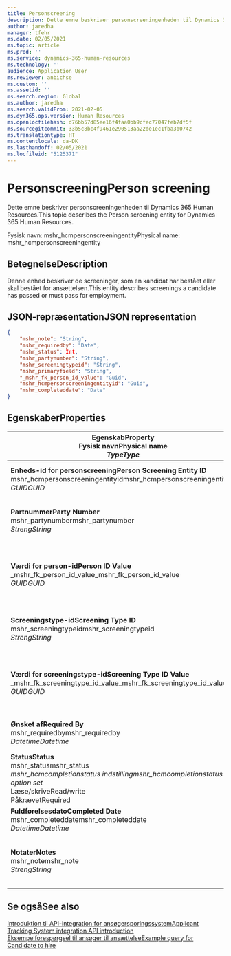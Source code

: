 ```yaml
---
title: Personscreening
description: Dette emne beskriver personscreeningenheden til Dynamics 365 Human Resources.
author: jaredha
manager: tfehr
ms.date: 02/05/2021
ms.topic: article
ms.prod: ''
ms.service: dynamics-365-human-resources
ms.technology: ''
audience: Application User
ms.reviewer: anbichse
ms.custom: ''
ms.assetid: ''
ms.search.region: Global
ms.author: jaredha
ms.search.validFrom: 2021-02-05
ms.dyn365.ops.version: Human Resources
ms.openlocfilehash: d76bb57d85ee16f4faa0bb9cfec77047feb7df5f
ms.sourcegitcommit: 33b5c8bc4f9461e290513aa22de1ec1fba3b0742
ms.translationtype: HT
ms.contentlocale: da-DK
ms.lasthandoff: 02/05/2021
ms.locfileid: "5125371"
---
```

# <a name="person-screening"></a><span data-ttu-id="66c49-103">Personscreening</span><span class="sxs-lookup"><span data-stu-id="66c49-103">Person screening</span></span>

<span data-ttu-id="66c49-104">Dette emne beskriver personscreeningenheden til Dynamics 365 Human Resources.</span><span class="sxs-lookup"><span data-stu-id="66c49-104">This topic describes the Person screening entity for Dynamics 365 Human Resources.</span></span>

<span data-ttu-id="66c49-105">Fysisk navn: mshr_hcmpersonscreeningentity</span><span class="sxs-lookup"><span data-stu-id="66c49-105">Physical name: mshr_hcmpersonscreeningentity</span></span>

## <a name="description"></a><span data-ttu-id="66c49-106">Betegnelse</span><span class="sxs-lookup"><span data-stu-id="66c49-106">Description</span></span>

<span data-ttu-id="66c49-107">Denne enhed beskriver de screeninger, som en kandidat har bestået eller skal bestået for ansættelsen.</span><span class="sxs-lookup"><span data-stu-id="66c49-107">This entity describes screenings a candidate has passed or must pass for employment.</span></span>

## <a name="json-representation"></a><span data-ttu-id="66c49-108">JSON-repræsentation</span><span class="sxs-lookup"><span data-stu-id="66c49-108">JSON representation</span></span>

```json
{
    "mshr_note": "String",
    "mshr_requiredby": "Date",
    "mshr_status": Int,
    "mshr_partynumber": "String",
    "mshr_screeningtypeid": "String",
    "mshr_primaryfield": "String",
    "_mshr_fk_person_id_value": "Guid",
    "mshr_hcmpersonscreeningentityid": "Guid",
    "mshr_completeddate": "Date"
}
```

## <a name="properties"></a><span data-ttu-id="66c49-109">Egenskaber</span><span class="sxs-lookup"><span data-stu-id="66c49-109">Properties</span></span>

| <span data-ttu-id="66c49-110">Egenskab</span><span class="sxs-lookup"><span data-stu-id="66c49-110">Property</span></span><br><span data-ttu-id="66c49-111">**Fysisk navn**</span><span class="sxs-lookup"><span data-stu-id="66c49-111">**Physical name**</span></span><br><span data-ttu-id="66c49-112">**_Type_**</span><span class="sxs-lookup"><span data-stu-id="66c49-112">**_Type_**</span></span> | <span data-ttu-id="66c49-113">Anvendelse</span><span class="sxs-lookup"><span data-stu-id="66c49-113">Use</span></span> | <span data-ttu-id="66c49-114">Betegnelse</span><span class="sxs-lookup"><span data-stu-id="66c49-114">Description</span></span> |
| --- | --- | --- |
| <span data-ttu-id="66c49-115">**Enheds-id for personscreening**</span><span class="sxs-lookup"><span data-stu-id="66c49-115">**Person Screening Entity ID**</span></span><br><span data-ttu-id="66c49-116">mshr_hcmpersonscreeningentityid</span><span class="sxs-lookup"><span data-stu-id="66c49-116">mshr_hcmpersonscreeningentityid</span></span><br><span data-ttu-id="66c49-117">*GUID*</span><span class="sxs-lookup"><span data-stu-id="66c49-117">*GUID*</span></span> | <span data-ttu-id="66c49-118">Skrivebeskyttet</span><span class="sxs-lookup"><span data-stu-id="66c49-118">Read-only</span></span><br><span data-ttu-id="66c49-119">Påkrævet</span><span class="sxs-lookup"><span data-stu-id="66c49-119">Required</span></span><br><span data-ttu-id="66c49-120">Systemgenereret</span><span class="sxs-lookup"><span data-stu-id="66c49-120">System-generated</span></span> | <span data-ttu-id="66c49-121">Entydigt primært id for personscreeningpost.</span><span class="sxs-lookup"><span data-stu-id="66c49-121">Unique primary identifier for the person screening record.</span></span> |
| <span data-ttu-id="66c49-122">**Partnummer**</span><span class="sxs-lookup"><span data-stu-id="66c49-122">**Party Number**</span></span><br><span data-ttu-id="66c49-123">mshr_partynumber</span><span class="sxs-lookup"><span data-stu-id="66c49-123">mshr_partynumber</span></span><br><span data-ttu-id="66c49-124">*Streng*</span><span class="sxs-lookup"><span data-stu-id="66c49-124">*String*</span></span> | <span data-ttu-id="66c49-125">Læse/skrive</span><span class="sxs-lookup"><span data-stu-id="66c49-125">Read/write</span></span><br><span data-ttu-id="66c49-126">Påkrævet</span><span class="sxs-lookup"><span data-stu-id="66c49-126">Required</span></span> | <span data-ttu-id="66c49-127">Det partnummer (person), der er tilknyttet kandidaten.</span><span class="sxs-lookup"><span data-stu-id="66c49-127">The party (person) number associated with the candidate.</span></span> |
| <span data-ttu-id="66c49-128">**Værdi for person-id**</span><span class="sxs-lookup"><span data-stu-id="66c49-128">**Person ID Value**</span></span><br><span data-ttu-id="66c49-129">_mshr_fk_person_id_value</span><span class="sxs-lookup"><span data-stu-id="66c49-129">_mshr_fk_person_id_value</span></span><br><span data-ttu-id="66c49-130">*GUID*</span><span class="sxs-lookup"><span data-stu-id="66c49-130">*GUID*</span></span> | <span data-ttu-id="66c49-131">Skrivebeskyttet</span><span class="sxs-lookup"><span data-stu-id="66c49-131">Read-only</span></span><br><span data-ttu-id="66c49-132">Påkrævet</span><span class="sxs-lookup"><span data-stu-id="66c49-132">Required</span></span><br><span data-ttu-id="66c49-133">Fremmed nøgle: mshr_dirpersonentityid of mshr_dirpersonentity</span><span class="sxs-lookup"><span data-stu-id="66c49-133">Foreign key: mshr_dirpersonentityid of mshr_dirpersonentity</span></span> | <span data-ttu-id="66c49-134">Systemgenereret id til partpost (person).</span><span class="sxs-lookup"><span data-stu-id="66c49-134">The system-generated identifier of the party (person) entity record.</span></span> |
| <span data-ttu-id="66c49-135">**Screeningstype-id**</span><span class="sxs-lookup"><span data-stu-id="66c49-135">**Screening Type ID**</span></span><br><span data-ttu-id="66c49-136">mshr_screeningtypeid</span><span class="sxs-lookup"><span data-stu-id="66c49-136">mshr_screeningtypeid</span></span><br><span data-ttu-id="66c49-137">*Streng*</span><span class="sxs-lookup"><span data-stu-id="66c49-137">*String*</span></span> | <span data-ttu-id="66c49-138">Læse/skrive</span><span class="sxs-lookup"><span data-stu-id="66c49-138">Read/write</span></span><br><span data-ttu-id="66c49-139">Påkrævet</span><span class="sxs-lookup"><span data-stu-id="66c49-139">Required</span></span><br><span data-ttu-id="66c49-140">Fremmed nøgle: ScreeningType</span><span class="sxs-lookup"><span data-stu-id="66c49-140">Foreign key: ScreeningType</span></span> | <span data-ttu-id="66c49-141">Id for den screeningtype, der er defineret i Human Resources.</span><span class="sxs-lookup"><span data-stu-id="66c49-141">The identifier of the screening type defined in Human Resources.</span></span> |
| <span data-ttu-id="66c49-142">**Værdi for screeningstype-id**</span><span class="sxs-lookup"><span data-stu-id="66c49-142">**Screening Type ID Value**</span></span><br><span data-ttu-id="66c49-143">_mshr_fk_screeningtype_id_value</span><span class="sxs-lookup"><span data-stu-id="66c49-143">_mshr_fk_screeningtype_id_value</span></span><br><span data-ttu-id="66c49-144">*GUID*</span><span class="sxs-lookup"><span data-stu-id="66c49-144">*GUID*</span></span> | <span data-ttu-id="66c49-145">Skrivebeskyttet</span><span class="sxs-lookup"><span data-stu-id="66c49-145">Read-only</span></span><br><span data-ttu-id="66c49-146">Påkrævet</span><span class="sxs-lookup"><span data-stu-id="66c49-146">Required</span></span><br><span data-ttu-id="66c49-147">Fremmed nøgle: mshr_hcmscreeningtypeentityid of mshr_hcmscreeningtypeentity</span><span class="sxs-lookup"><span data-stu-id="66c49-147">Foreign key: mshr_hcmscreeningtypeentityid of mshr_hcmscreeningtypeentity</span></span> | <span data-ttu-id="66c49-148">Systemgenereret entydig identifikation for screeningstypeposten i den tilknyttede enhed.</span><span class="sxs-lookup"><span data-stu-id="66c49-148">System-generated identifier for the screening type record in the associated entity.</span></span> |
| <span data-ttu-id="66c49-149">**Ønsket af**</span><span class="sxs-lookup"><span data-stu-id="66c49-149">**Required By**</span></span><br><span data-ttu-id="66c49-150">mshr_requiredby</span><span class="sxs-lookup"><span data-stu-id="66c49-150">mshr_requiredby</span></span><br><span data-ttu-id="66c49-151">*Datetime*</span><span class="sxs-lookup"><span data-stu-id="66c49-151">*Datetime*</span></span> | <span data-ttu-id="66c49-152">Læse/skrive</span><span class="sxs-lookup"><span data-stu-id="66c49-152">Read/write</span></span><br><span data-ttu-id="66c49-153">Valgfri</span><span class="sxs-lookup"><span data-stu-id="66c49-153">Optional</span></span> | <span data-ttu-id="66c49-154">Den dato, hvor screeningen skal være fuldført.</span><span class="sxs-lookup"><span data-stu-id="66c49-154">The date by which the screening is required to be completed.</span></span> |
| <span data-ttu-id="66c49-155">**Status**</span><span class="sxs-lookup"><span data-stu-id="66c49-155">**Status**</span></span><br><span data-ttu-id="66c49-156">mshr_status</span><span class="sxs-lookup"><span data-stu-id="66c49-156">mshr_status</span></span><br><span data-ttu-id="66c49-157">*mshr_hcmcompletionstatus indstilling*</span><span class="sxs-lookup"><span data-stu-id="66c49-157">*mshr_hcmcompletionstatus option set*</span></span><br><span data-ttu-id="66c49-158">Læse/skrive</span><span class="sxs-lookup"><span data-stu-id="66c49-158">Read/write</span></span><br><span data-ttu-id="66c49-159">Påkrævet</span><span class="sxs-lookup"><span data-stu-id="66c49-159">Required</span></span> | <span data-ttu-id="66c49-160">Angiver kandidatens status for screeningen.</span><span class="sxs-lookup"><span data-stu-id="66c49-160">Provides the candidate’s status for the screening.</span></span> |
| <span data-ttu-id="66c49-161">**Fuldførelsesdato**</span><span class="sxs-lookup"><span data-stu-id="66c49-161">**Completed Date**</span></span><br><span data-ttu-id="66c49-162">mshr_completeddate</span><span class="sxs-lookup"><span data-stu-id="66c49-162">mshr_completeddate</span></span><br><span data-ttu-id="66c49-163">*Datetime*</span><span class="sxs-lookup"><span data-stu-id="66c49-163">*Datetime*</span></span> | <span data-ttu-id="66c49-164">Læse/skrive</span><span class="sxs-lookup"><span data-stu-id="66c49-164">Read/write</span></span><br><span data-ttu-id="66c49-165">Valgfri</span><span class="sxs-lookup"><span data-stu-id="66c49-165">Optional</span></span> | <span data-ttu-id="66c49-166">Datoen, hvor screeningen blev fuldført.</span><span class="sxs-lookup"><span data-stu-id="66c49-166">The date the screening was completed.</span></span> |
| <span data-ttu-id="66c49-167">**Notater**</span><span class="sxs-lookup"><span data-stu-id="66c49-167">**Notes**</span></span><br><span data-ttu-id="66c49-168">mshr_note</span><span class="sxs-lookup"><span data-stu-id="66c49-168">mshr_note</span></span><br><span data-ttu-id="66c49-169">*Streng*</span><span class="sxs-lookup"><span data-stu-id="66c49-169">*String*</span></span> | <span data-ttu-id="66c49-170">Læse/skrive</span><span class="sxs-lookup"><span data-stu-id="66c49-170">Read/write</span></span><br><span data-ttu-id="66c49-171">Valgfri</span><span class="sxs-lookup"><span data-stu-id="66c49-171">Optional</span></span> | <span data-ttu-id="66c49-172">Noter til brug af rekrutteringsmedarbejdere eller ansættelseschefer.</span><span class="sxs-lookup"><span data-stu-id="66c49-172">Notes for use by hiring managers and recruiters.</span></span> |

## <a name="see-also"></a><span data-ttu-id="66c49-173">Se også</span><span class="sxs-lookup"><span data-stu-id="66c49-173">See also</span></span>

[<span data-ttu-id="66c49-174">Introduktion til API-integration for ansøgersporingssystem</span><span class="sxs-lookup"><span data-stu-id="66c49-174">Applicant Tracking System integration API introduction</span></span>](hr-admin-integration-ats-api-introduction.md)<br>
[<span data-ttu-id="66c49-175">Eksempelforespørgsel til ansøger til ansættelse</span><span class="sxs-lookup"><span data-stu-id="66c49-175">Example query for Candidate to hire</span></span>](hr-admin-integration-ats-api-candidate-to-hire-example-query.md)

